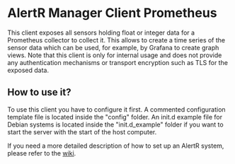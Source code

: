 # AlertR Manager Client Prometheus

This client exposes all sensors holding float or integer data for a Prometheus collector to collect it. This allows to create a time series of the sensor data which can be used, for example, by Grafana to create graph views. Note that this client is only for internal usage and does not provide any authentication mechanisms or transport encryption such as TLS for the exposed data.

## How to use it?

To use this client you have to configure it first. A commented configuration template file is located inside the "config" folder. An init.d example file for Debian systems is located inside the "init.d_example" folder if you want to start the server with the start of the host computer.

If you need a more detailed description of how to set up an AlertR system, please refer to the [wiki](https://github.com/sqall01/alertR/wiki).